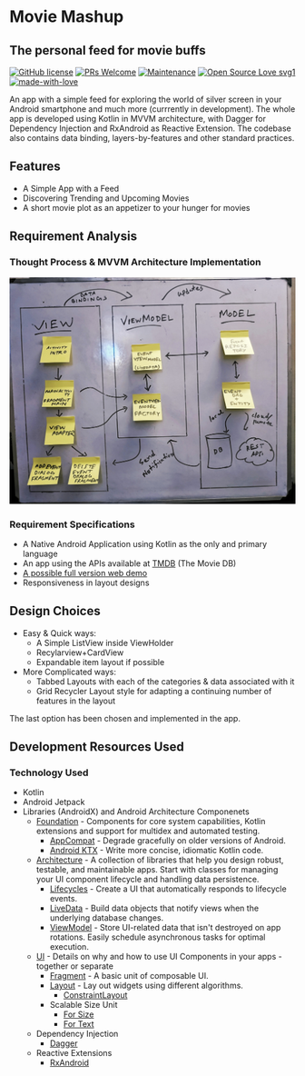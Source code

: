 # Movie Mashup
## The personal feed for movie buffs

[![GitHub license](https://img.shields.io/cran/l/devtools.svg)](https://github.com/me-shaon/GLWTPL/blob/master/NSFW_LICENSE) [![PRs Welcome](https://img.shields.io/badge/PRs-welcome-brightgreen.svg)]()  [![Maintenance](https://img.shields.io/badge/Maintained%3F-yes-green.svg)](https://github.com/SaadAAkash/LYST/graphs/commit-activity) [![Open Source Love svg1](https://badges.frapsoft.com/os/v1/open-source.svg?v=103)](https://github.com/ellerbrock/open-source-badges/) [![made-with-love](https://img.shields.io/badge/Made%20with-Love-1f425f.svg)](https://saad.ninja)

An app with a simple feed for exploring the world of silver screen in your Android smartphone and much more (currrently in development).
The whole app is developed using Kotlin in MVVM architecture, with Dagger for Dependency Injection and RxAndroid as Reactive Extension. The codebase also contains data binding, layers-by-features and other standard practices.

## Features

* A Simple App with a Feed
* Discovering Trending and Upcoming Movies
* A short movie plot as an appetizer to your hunger for movies

## Requirement Analysis

### Thought Process & MVVM Architecture Implementation 

![App-using-MVVM](https://github.com/SaadAAkash/MovieMashup/blob/master/Resources/mvvm-architecture-moviemashup.jpg "MVVM in MovieMashup")

### Requirement Specifications

* A Native Android Application using Kotlin as the only and primary language
* An app using the APIs available at [TMDB](https://developers.themoviedb.org/3) (The Movie DB)
* [A possible full version web demo](https://shahaparan.herokuapp.com/)
* Responsiveness in layout designs 

## Design Choices

* Easy & Quick ways:
    * A Simple ListView inside ViewHolder
    * Recylarview+CardView
    * Expandable item layout if possible
* More Complicated ways:
	* Tabbed Layouts with each of the categories & data associated with it
	* Grid Recycler Layout style for adapting a continuing number of features in the layout

The last option has been chosen and implemented in the app.

## Development Resources Used

### Technology Used

* Kotlin
* Android Jetpack
* Libraries (AndroidX) and Android Architecture Componenets
    * [Foundation][0] - Components for core system capabilities, Kotlin extensions and support for
      multidex and automated testing.
      * [AppCompat][1] - Degrade gracefully on older versions of Android.
      * [Android KTX][2] - Write more concise, idiomatic Kotlin code.
    * [Architecture][10] - A collection of libraries that help you design robust, testable, and
      maintainable apps. Start with classes for managing your UI component lifecycle and handling data
      persistence.
      * [Lifecycles][12] - Create a UI that automatically responds to lifecycle events.
      * [LiveData][13] - Build data objects that notify views when the underlying database changes.
      * [ViewModel][17] - Store UI-related data that isn't destroyed on app rotations. Easily schedule
         asynchronous tasks for optimal execution.
    * [UI][30] - Details on why and how to use UI Components in your apps - together or separate
      * [Fragment][34] - A basic unit of composable UI.
      * [Layout][35] - Lay out widgets using different algorithms.
      	* [ConstraintLayout][3]
  	  * Scalable Size Unit
  	  	* [For Size][7]
  	  	* [For Text][8]
  	* Dependency Injection
  	  * [Dagger](https://google.github.io/dagger/)
  	* Reactive Extensions
  	  * [RxAndroid][9]

[0]: https://developer.android.com/jetpack/foundation/
[1]: https://developer.android.com/topic/libraries/support-library/packages#v7-appcompat
[2]: https://developer.android.com/kotlin/ktx
[3]: https://developer.android.com/reference/android/support/constraint/ConstraintLayout#summary
[4]: https://developer.android.com/training/testing/
[5]: https://developer.android.com/training/testing/espresso/
[6]: http://robolectric.org/
[7]: https://github.com/intuit/sdp
[8]: https://github.com/intuit/ssp
[9]: https://github.com/ReactiveX/RxAndroid
[10]: https://developer.android.com/jetpack/arch/
[12]: https://developer.android.com/topic/libraries/architecture/lifecycle
[13]: https://developer.android.com/topic/libraries/architecture/livedata
[16]: https://developer.android.com/topic/libraries/architecture/room
[17]: https://developer.android.com/topic/libraries/architecture/viewmodel
[30]: https://developer.android.com/jetpack/ui/
[31]: https://developer.android.com/training/animation/
[34]: https://developer.android.com/guide/components/fragments
[35]: https://developer.android.com/guide/topics/ui/declaring-layout